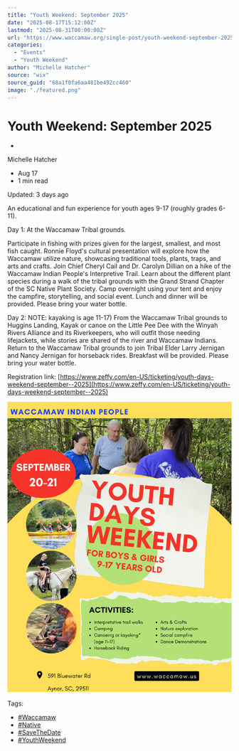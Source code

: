 ```yaml
---
title: "Youth Weekend: September 2025"
date: "2025-08-17T15:12:00Z"
lastmod: "2025-08-31T00:00:00Z"
url: "https://www.waccamaw.org/single-post/youth-weekend-september-2025"
categories:
  - "Events"
  - "Youth Weekend"
author: "Michelle Hatcher"
source: "wix"
source_guid: "68a1f0fa6aa481be492cc460"
image: "./featured.png"
---
```


# Youth Weekend: September 2025

-

Michelle Hatcher
- Aug 17
- 1 min read

Updated: 3 days ago

An educational and fun experience for youth ages 9-17 (roughly grades 6-11).

Day 1: At the Waccamaw Tribal grounds.

Participate in fishing with prizes given for the largest, smallest, and most fish caught. Ronnie Floyd's cultural presentation will explore how the Waccamaw utilize nature, showcasing traditional tools, plants, traps, and arts and crafts. Join Chief Cheryl Cail and Dr. Carolyn Dillian on a hike of the Waccamaw Indian People's Interpretive Trail. Learn about the different plant species during a walk of the tribal grounds with the Grand Strand Chapter of the SC Native Plant Society. Camp overnight using your tent and enjoy the campfire, storytelling, and social event. Lunch and dinner will be provided. Please bring your water bottle.

Day 2: NOTE: kayaking is age 11-17) From the Waccamaw Tribal grounds to Huggins Landing, Kayak or canoe on the Little Pee Dee with the Winyah Rivers Alliance and its Riverkeepers, who will outfit those needing lifejackets, while stories are shared of the river and Waccamaw Indians. Return to the Waccamaw Tribal grounds to join Tribal Elder Larry Jernigan and Nancy Jernigan for horseback rides. Breakfast will be provided. Please bring your water bottle.

Registration link: [https://www.zeffy.com/en-US/ticketing/youth-days-weekend-september--2025](https://www.zeffy.com/en-US/ticketing/youth-days-weekend-september--2025)

![ree](./images/98a108_86e461705ddf4ba98105f708c7595c7c~mv2-1.png)

Tags:

- [#Waccamaw](https://www.waccamaw.org/updates/tags/waccamaw-1)
- [#Native](https://www.waccamaw.org/updates/tags/native-2)
- [#SaveTheDate](https://www.waccamaw.org/updates/tags/savethedate)
- [#YouthWeekend](https://www.waccamaw.org/updates/tags/youthweekend)

